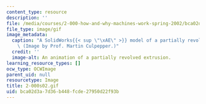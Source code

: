 ```yaml
---
content_type: resource
description: ''
file: /media/courses/2-000-how-and-why-machines-work-spring-2002/bca02d3a7d36b448fcde27950d22f93b_2-000s02.gif
file_type: image/gif
image_metadata:
  caption: "A SolidWorks{{< sup \"\xAE\" >}} model of a partially revolved extrusion.\
    \ (Image by Prof. Martin Culpepper.)"
  credit: ''
  image-alt: An animation of a partially revolved extrusion.
learning_resource_types: []
ocw_type: OCWImage
parent_uid: null
resourcetype: Image
title: 2-000s02.gif
uid: bca02d3a-7d36-b448-fcde-27950d22f93b
---
```


